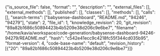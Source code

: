 {"is_source_file": false, "format": "", "description": "", "external_files": [], "external_methods": [], "published": [], "classes": [], "methods": [], "calls": [], "search-terms": ["babysense-dashboard", "README.md", "94246", "94279"], "state": 2, "file_id": 1, "knowledge_revision": 20, "git_revision": "89a82b1686c50894423b4b5209e38d206c9e6be7", "filename": "/home/kavia/workspace/code-generation/babysense-dashboard-94246-94279/README.md", "hash": "c542e41ecc9c4218fc55f344cd035b95", "format-version": 4, "code-base-name": "default", "revision_history": [{"20": "89a82b1686c50894423b4b5209e38d206c9e6be7"}]}